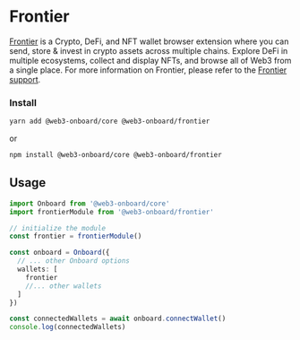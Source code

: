 # Frontier

[Frontier](https://frontier.xyz/) is a Crypto, DeFi, and NFT wallet browser extension where you can send, store & invest in crypto assets across multiple chains. Explore DeFi in multiple ecosystems, collect and display NFTs, and browse all of Web3 from a single place.
For more information on Frontier, please refer to the [Frontier support](https://help.frontier.xyz/).

### Install

```sh copy
yarn add @web3-onboard/core @web3-onboard/frontier
```

or

```sh copy
npm install @web3-onboard/core @web3-onboard/frontier
```

## Usage

```typescript
import Onboard from '@web3-onboard/core'
import frontierModule from '@web3-onboard/frontier'

// initialize the module
const frontier = frontierModule()

const onboard = Onboard({
  // ... other Onboard options
  wallets: [
    frontier
    //... other wallets
  ]
})

const connectedWallets = await onboard.connectWallet()
console.log(connectedWallets)
```
